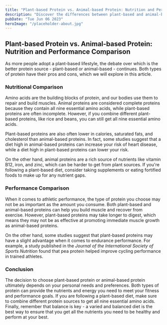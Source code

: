 ```yaml
---
title: "Plant-based Protein vs. Animal-based Protein: Nutrition and Performance Comparison"
description: "Discover the differences between plant-based and animal-based protein sources and how they affect your nutrition and performance. Learn which protein source is best for you."
pubDate: "Tue Jun 06 2023"
heroImage: "/placeholder-about.jpg"
---
```


## Plant-based Protein vs. Animal-based Protein: Nutrition and Performance Comparison

As more people adopt a plant-based lifestyle, the debate over which is the better protein source - plant-based or animal-based - continues. Both types of protein have their pros and cons, which we will explore in this article.

### Nutritional Comparison

Amino acids are the building blocks of protein, and our bodies use them to repair and build muscles. Animal proteins are considered complete proteins because they contain all nine essential amino acids, while plant-based proteins are often incomplete. However, if you combine different plant-based proteins, like rice and beans, you can still get all nine essential amino acids.

Plant-based proteins are also often lower in calories, saturated fats, and cholesterol than animal-based proteins. In fact, some studies suggest that a diet high in animal-based proteins can increase your risk of heart disease, while a diet high in plant-based proteins can lower your risk.

On the other hand, animal proteins are a rich source of nutrients like vitamin B12, iron, and zinc, which can be harder to get from plant sources. If you&#39;re following a plant-based diet, consider taking supplements or eating fortified foods to make up for any nutrient gaps.

### Performance Comparison

When it comes to athletic performance, the type of protein you choose may not be as important as the amount you consume. Both plant-based and animal-based proteins can help you build muscle and recover from exercise. However, plant-based proteins may take longer to digest, which means they may not be as effective at promoting immediate muscle growth as animal-based proteins.

On the other hand, some studies suggest that plant-based proteins may have a slight advantage when it comes to endurance performance. For example, a study published in the *Journal of the International Society of Sports Nutrition* found that pea protein helped improve cycling performance in trained athletes.

### Conclusion

The decision to choose plant-based protein or animal-based protein ultimately depends on your personal needs and preferences. Both types of protein can provide the nutrients and energy you need to meet your fitness and performance goals. If you are following a plant-based diet, make sure to combine different protein sources to get all nine essential amino acids. Finally, remember that balance is key - a varied and balanced diet is the best way to ensure that you get all the nutrients you need to be healthy and perform at your best.